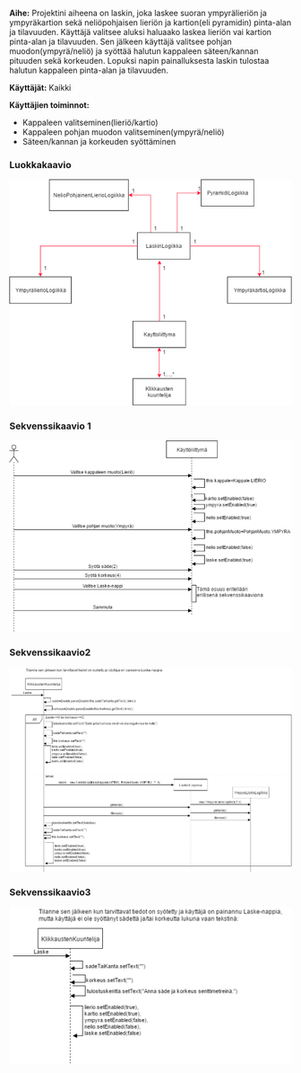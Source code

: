 **Aihe:** Projektini aiheena on laskin, joka laskee suoran ympyrälieriön ja ympyräkartion sekä neliöpohjaisen lieriön ja kartion(eli pyramidin) pinta-alan ja tilavuuden. Käyttäjä valitsee aluksi haluaako laskea lieriön vai kartion pinta-alan ja tilavuuden. Sen jälkeen käyttäjä valitsee pohjan muodon(ympyrä/neliö) ja syöttää halutun kappaleen säteen/kannan pituuden sekä korkeuden. Lopuksi napin painalluksesta laskin tulostaa halutun kappaleen pinta-alan ja tilavuuden. 

**Käyttäjät:** Kaikki 

**Käyttäjien toiminnot:**
- Kappaleen valitseminen(lieriö/kartio)
- Kappaleen pohjan muodon valitseminen(ympyrä/neliö)
- Säteen/kannan ja korkeuden syöttäminen


### Luokkakaavio

![Luokkakaavio](luokkakaavio.png)




### Sekvenssikaavio 1
![Sekvenssikaavio1](Sekvenssikaavio1.png)




### Sekvenssikaavio2
![Sekvenssikaavio2](Sekvenssikaavio2.png)




### Sekvenssikaavio3
![Sekvenssikaavio3](Sekvenssikaavio3.png)
